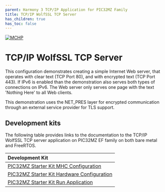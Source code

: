 ```yaml
---
parent: Harmony 3 TCP/IP Application for PIC32MZ Family
title: TCP/IP WolfSSL TCP Server
has_children: true
has_toc: false
---
```

[![MCHP](https://www.microchip.com/ResourcePackages/Microchip/assets/dist/images/logo.png)](https://www.microchip.com)

# TCP/IP WolfSSL TCP Server

This configuration demonstrates creating a simple Internet Web server, that operates with clear text (TCP Port 80), and with encrypted text (TCP Port 443). If IPv6 is enabled than the demonstration also serves both types of connections on IPv6. The Web server only serves one page with the text 'Nothing Here' to all Web clients. 

This demonstration uses the NET_PRES layer for encrypted communication through an external service provider for TLS support.

## Development kits
The following table provides links to the documentation to the TCP/IP WolfSSL TCP server application on PIC32MZ EF family on both bare metal and FreeRTOS.


| Development Kit |
|:---------|
|[PIC32MZ Starter Kit MHC Configuration](docs/readme_mhc_configuration.md) |
|[PIC32MZ Starter Kit Hardware Configuration](docs/readme_hardware_configuration.md) |
|[PIC32MZ Starter Kit Run Application](docs/readme_run_application.md) |

